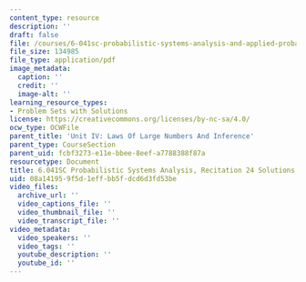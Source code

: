 ```yaml
---
content_type: resource
description: ''
draft: false
file: /courses/6-041sc-probabilistic-systems-analysis-and-applied-probability-fall-2013/08a141959f5d1effbb5fdcd6d3fd53be_MIT6_041SCF13_rec24_sol.pdf
file_size: 134985
file_type: application/pdf
image_metadata:
  caption: ''
  credit: ''
  image-alt: ''
learning_resource_types:
- Problem Sets with Solutions
license: https://creativecommons.org/licenses/by-nc-sa/4.0/
ocw_type: OCWFile
parent_title: 'Unit IV: Laws Of Large Numbers And Inference'
parent_type: CourseSection
parent_uid: fcbf3273-e11e-bbee-8eef-a7788388f87a
resourcetype: Document
title: 6.041SC Probabilistic Systems Analysis, Recitation 24 Solutions
uid: 08a14195-9f5d-1eff-bb5f-dcd6d3fd53be
video_files:
  archive_url: ''
  video_captions_file: ''
  video_thumbnail_file: ''
  video_transcript_file: ''
video_metadata:
  video_speakers: ''
  video_tags: ''
  youtube_description: ''
  youtube_id: ''
---
```

